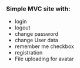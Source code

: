 <h3>Simple MVC site with:</h3>
<ul>
<li>login</li>
<li>logout</li>
<li>change password</li>
<li>change User data</li>
<li>remember me checkbox </li>
<li>registration</li>
<li>File uploading for avatar</li>
</ul>
